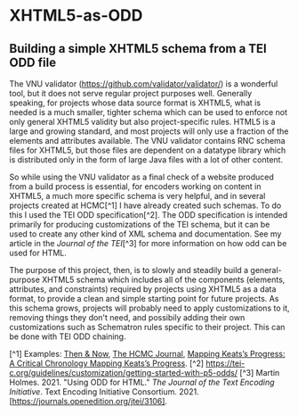 # XHTML5-as-ODD
## Building a simple XHTML5 schema from a TEI ODD file

The VNU validator (https://github.com/validator/validator/) is a wonderful tool, but it does not serve regular project purposes well. Generally speaking, for projects whose data source format is XHTML5, what is needed is a much smaller, tighter schema which can be used to enforce not only general XHTML5 validity but also project-specific rules. HTML5 is a large and growing standard, and most projects will only use a fraction of the elements and attributes available. The VNU validator contains RNC schema files for XHTML5, but those files are dependent on a datatype library which is distributed only in the form of large Java files with a lot of other content. 

So while using the VNU validator as a final check of a website produced from a build process is essential, for encoders working on content in XHTML5, a much more specific schema is very helpful, and in several projects created at HCMC[^1] I have already created such schemas. To do this I used the TEI ODD specification[^2]. The ODD specification is intended primarily for producing customizations of the TEI schema, but it can be used to create any other kind of XML schema and documentation. See my article in the *Journal of the TEI*[^3] for more information on how odd can be used for HTML.

The purpose of this project, then, is to slowly and steadily build a general-purpose XHTML5 schema which includes all of the components (elements, attributes, and constraints) required by projects using XHTML5 as a data format, to provide a clean and simple starting point for future projects. As this schema grows, projects will probably need to apply customizations to it, removing things they don't need, and possibily adding their own customizations such as Schematron rules specific to their project. This can be done with TEI ODD chaining.


[^1] Examples: [Then & Now](https://eb11.uvic.ca/), [The HCMC Journal](https://hcmc.uvic.ca/journal/public/), [Mapping Keats’s Progress: A Critical Chronology
Mapping Keats’s Progress](https://johnkeats.uvic.ca).
[^2] https://tei-c.org/guidelines/customization/getting-started-with-p5-odds/
[^3] Martin Holmes. 2021. "Using ODD for HTML." *The Journal of the Text Encoding Initiative*. Text Encoding Initiative Consortium. 2021. [https://journals.openedition.org/jtei/3106]. 